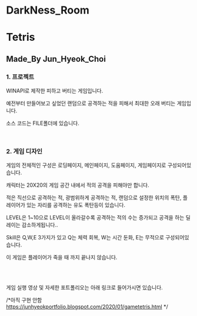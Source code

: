 # DarkNess_Room

# Tetris

## Made_By Jun_Hyeok_Choi

### 1. 프로젝트

WINAPI로 제작한 피하고 버티는 게임입니다.

예전부터 만들어보고 싶었던 랜덤으로 공격하는 적을 피해서 최대한 오래 버티는 게임입니다.

소스 코드는 FILE폴더에 있습니다.

<br>

### 2. 게임 디자인

게임의 전체적인 구성은 로딩페이지, 메인페이지, 도움페이지, 게임페이지로 구성되어있습니다.

캐릭터는 20X20의 게임 공간 내에서 적의 공격을 피해야만 합니다.

적은 직선으로 공격하는 적, 광범위하게 공격하는 적, 랜덤으로 설정한 위치의 폭탄, 플레이어가 있는 자리를 공격하는 유도 폭탄등이 있습니다.

LEVEL은 1~10으로 LEVEL이 올라갈수록 공격하는 적의 수는 증가되고 공격을 하는 딜레이는 감소하게됩니다..

Skill은 Q,W,E 3가지가 있고 Q는 체력 회복, W는 시간 둔화, E는 무적으로 구성되어있습니다.

이 게임은 플레이어가 죽을 때 까지 끝나지 않습니다.

<br>

<br>

게임 실행 영상 및 자세한 포트폴리오는 아래 링크로 들어가시면 있습니다.

<a> /*아직 구현 안함 https://junhyeokportfolio.blogspot.com/2020/01/gametetris.html */
